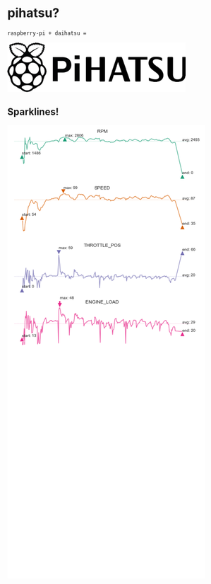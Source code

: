 # pihatsu?

`raspberry-pi + daihatsu = `

<img src="img/pihatsu.png"/>

## Sparklines!

<img src="img/sparklines.png"/>
